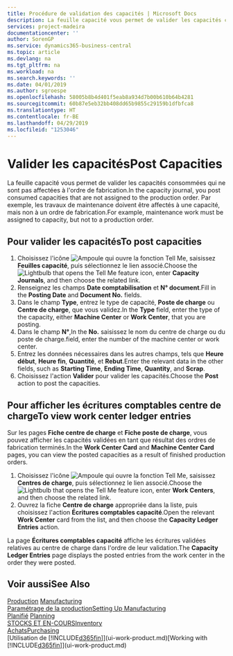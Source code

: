 ```yaml
---
title: Procédure de validation des capacités | Microsoft Docs
description: La feuille capacité vous permet de valider les capacités consommées qui ne sont pas affectées à l'ordre de fabrication. Par exemple, les travaux de maintenance doivent être affectés à une capacité, mais non à un ordre de fabrication.
services: project-madeira
documentationcenter: ''
author: SorenGP
ms.service: dynamics365-business-central
ms.topic: article
ms.devlang: na
ms.tgt_pltfrm: na
ms.workload: na
ms.search.keywords: ''
ms.date: 04/01/2019
ms.author: sgroespe
ms.openlocfilehash: 58005b8b4d401f5eab8a934d7b00b610b64b4281
ms.sourcegitcommit: 60b87e5eb32bb408dd65b9855c29159b1dfbfca8
ms.translationtype: HT
ms.contentlocale: fr-BE
ms.lasthandoff: 04/29/2019
ms.locfileid: "1253046"
---
```

# <a name="post-capacities"></a><span data-ttu-id="96f34-104">Valider les capacités</span><span class="sxs-lookup"><span data-stu-id="96f34-104">Post Capacities</span></span>
<span data-ttu-id="96f34-105">La feuille capacité vous permet de valider les capacités consommées qui ne sont pas affectées à l'ordre de fabrication.</span><span class="sxs-lookup"><span data-stu-id="96f34-105">In the capacity journal, you post consumed capacities that are not assigned to the production order.</span></span> <span data-ttu-id="96f34-106">Par exemple, les travaux de maintenance doivent être affectés à une capacité, mais non à un ordre de fabrication.</span><span class="sxs-lookup"><span data-stu-id="96f34-106">For example, maintenance work must be assigned to capacity, but not to a production order.</span></span>  

## <a name="to-post-capacities"></a><span data-ttu-id="96f34-107">Pour valider les capacités</span><span class="sxs-lookup"><span data-stu-id="96f34-107">To post capacities</span></span>  
1.  <span data-ttu-id="96f34-108">Choisissez l'icône ![Ampoule qui ouvre la fonction Tell Me](media/ui-search/search_small.png "Dites-moi ce que vous voulez faire"), saisissez **Feuilles capacité**, puis sélectionnez le lien associé.</span><span class="sxs-lookup"><span data-stu-id="96f34-108">Choose the ![Lightbulb that opens the Tell Me feature](media/ui-search/search_small.png "Tell me what you want to do") icon, enter **Capacity Journals**, and then choose the related link.</span></span>  
2.  <span data-ttu-id="96f34-109">Renseignez les champs **Date comptabilisation** et **N° document**.</span><span class="sxs-lookup"><span data-stu-id="96f34-109">Fill in the **Posting Date** and **Document No.** fields.</span></span>  
3.  <span data-ttu-id="96f34-110">Dans le champ **Type**, entrez le type de capacité, **Poste de charge** ou **Centre de charge**, que vous validez.</span><span class="sxs-lookup"><span data-stu-id="96f34-110">In the **Type** field, enter the type of the capacity, either **Machine Center** or **Work Center**, that you are posting.</span></span>  
4.  <span data-ttu-id="96f34-111">Dans le champ **N°**,</span><span class="sxs-lookup"><span data-stu-id="96f34-111">In the **No.**</span></span> <span data-ttu-id="96f34-112">saisissez le nom du centre de charge ou du poste de charge.</span><span class="sxs-lookup"><span data-stu-id="96f34-112">field, enter the number of the machine center or work center.</span></span>  
5.  <span data-ttu-id="96f34-113">Entrez les données nécessaires dans les autres champs, tels que **Heure début**, **Heure fin**, **Quantité**, et **Rebut**.</span><span class="sxs-lookup"><span data-stu-id="96f34-113">Enter the relevant data in the other fields, such as **Starting Time**, **Ending Time**, **Quantity**, and **Scrap**.</span></span>  
6.  <span data-ttu-id="96f34-114">Choisissez l'action **Valider** pour valider les capacités.</span><span class="sxs-lookup"><span data-stu-id="96f34-114">Choose the **Post** action to post the capacities.</span></span>  

## <a name="to-view-work-center-ledger-entries"></a><span data-ttu-id="96f34-115">Pour afficher les écritures comptables centre de charge</span><span class="sxs-lookup"><span data-stu-id="96f34-115">To view work center ledger entries</span></span>  
<span data-ttu-id="96f34-116">Sur les pages **Fiche centre de charge** et **Fiche poste de charge**, vous pouvez afficher les capacités validées en tant que résultat des ordres de fabrication terminés.</span><span class="sxs-lookup"><span data-stu-id="96f34-116">In the **Work Center Card** and **Machine Center Card** pages, you can view the posted capacities as a result of finished production orders.</span></span>    
1.  <span data-ttu-id="96f34-117">Choisissez l'icône ![Ampoule qui ouvre la fonction Tell Me](media/ui-search/search_small.png "Dites-moi ce que vous voulez faire"), saisissez **Centres de charge**, puis sélectionnez le lien associé.</span><span class="sxs-lookup"><span data-stu-id="96f34-117">Choose the ![Lightbulb that opens the Tell Me feature](media/ui-search/search_small.png "Tell me what you want to do") icon, enter **Work Centers**, and then choose the related link.</span></span>  
2.  <span data-ttu-id="96f34-118">Ouvrez la fiche **Centre de charge** appropriée dans la liste, puis choisissez l'action **Écritures comptables capacité**.</span><span class="sxs-lookup"><span data-stu-id="96f34-118">Open the relevant **Work Center** card from the list, and then choose the **Capacity Ledger Entries** action.</span></span>  

<span data-ttu-id="96f34-119">La page **Écritures comptables capacité** affiche les écritures validées relatives au centre de charge dans l'ordre de leur validation.</span><span class="sxs-lookup"><span data-stu-id="96f34-119">The **Capacity Ledger Entries** page displays the posted entries from the work center in the order they were posted.</span></span>   

## <a name="see-also"></a><span data-ttu-id="96f34-120">Voir aussi</span><span class="sxs-lookup"><span data-stu-id="96f34-120">See Also</span></span>  
<span data-ttu-id="96f34-121">[Production](production-manage-manufacturing.md)  </span><span class="sxs-lookup"><span data-stu-id="96f34-121">[Manufacturing](production-manage-manufacturing.md)  </span></span>  
[<span data-ttu-id="96f34-122">Paramétrage de la production</span><span class="sxs-lookup"><span data-stu-id="96f34-122">Setting Up Manufacturing</span></span>](production-configure-production-processes.md)  
<span data-ttu-id="96f34-123">[Planifié](production-planning.md)    </span><span class="sxs-lookup"><span data-stu-id="96f34-123">[Planning](production-planning.md)    </span></span>  
[<span data-ttu-id="96f34-124">STOCKS ET EN-COURS</span><span class="sxs-lookup"><span data-stu-id="96f34-124">Inventory</span></span>](inventory-manage-inventory.md)  
[<span data-ttu-id="96f34-125">Achats</span><span class="sxs-lookup"><span data-stu-id="96f34-125">Purchasing</span></span>](purchasing-manage-purchasing.md)  
<span data-ttu-id="96f34-126">[Utilisation de [!INCLUDE[d365fin](includes/d365fin_md.md)]](ui-work-product.md)</span><span class="sxs-lookup"><span data-stu-id="96f34-126">[Working with [!INCLUDE[d365fin](includes/d365fin_md.md)]](ui-work-product.md)</span></span>
